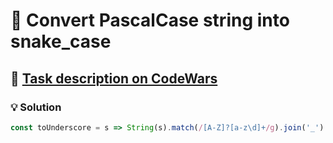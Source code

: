 # 📝 Convert PascalCase string into snake_case

## 🔗 [Task description on CodeWars](https://www.codewars.com/kata/529b418d533b76924600085d)

### 💡 Solution

```javascript
const toUnderscore = s => String(s).match(/[A-Z]?[a-z\d]+/g).join('_').toLowerCase();
```
